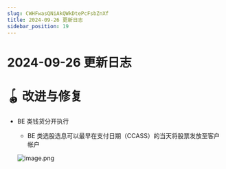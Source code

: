 ```yaml
---
slug: CWHFwasQNiAkQWkDtePcFsbZnXf
title: 2024-09-26 更新日志
sidebar_position: 19
---
```



# 2024-09-26 更新日志


# 🪀 改进与修复

- BE 类钱货分开执行
    - BE 类选股选息可以最早在支付日期（CCASS）的当天将股票发放至客户帐户

    ![image.png](/assets/b265a2f3e35c1af1d6990cb7edcf17e9.png)

